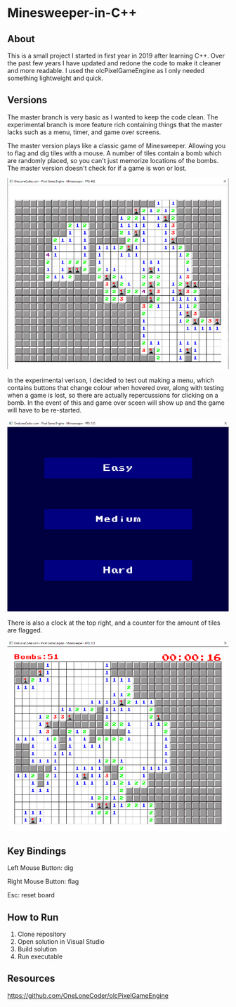 # Minesweeper-in-C++

About
----------------------------------------------------------------------
This is a small project I started in first year in 2019 after learning C++.  Over the past few years I have updated and redone the code to make it cleaner and more readable. I used the olcPixelGameEngine as I only needed something lightweight and quick.

Versions
----------------------------------------------------------------------
The master branch is very basic as I wanted to keep the code clean.  The experimental branch is more feature rich containing things that the master lacks such as a menu, timer, and game over screens.

The master version plays like a classic game of Minesweeper. Allowing you to flag and dig tiles with a mouse.  A number of tiles contain a bomb which are randomly placed, so you can't just 
memorize locations of the bombs.  The master version doesn't check for if a game is won or lost.  

![Image of game](Capture.PNG)

In the experimental verison, I decided to test out making a menu, which contains buttons that change colour when hovered over, along with testing when a game is lost, so there are actually
repercussions for clicking on a bomb. In the event of this and game over sceen will show up and the game will have to be re-started.

![Image of menu](menu.PNG)

There is also a clock at the top right, and a counter for the amount of tiles are flagged.

![Image of experimental game](game.PNG)

Key Bindings
----------------------------------------------------------------------
Left Mouse Button: dig

Right Mouse Button: flag

Esc: reset board

How to Run
----------------------------------------------------------------------
1. Clone repository
2. Open solution in Visual Studio
3. Build solution
4. Run executable

Resources
----------------------------------------------------------------------
https://github.com/OneLoneCoder/olcPixelGameEngine
